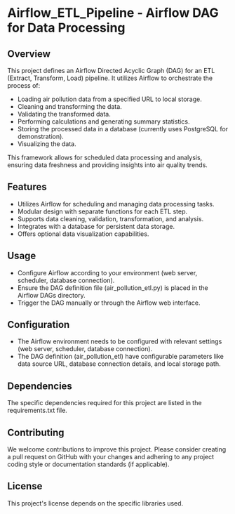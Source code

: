 # Airflow_ETL_Pipeline - Airflow DAG for Data Processing

## Overview

This project defines an Airflow Directed Acyclic Graph (DAG) for an ETL (Extract, Transform, Load) pipeline. It utilizes Airflow to orchestrate the process of:

- Loading air pollution data from a specified URL to local storage.
- Cleaning and transforming the data.
- Validating the transformed data.
- Performing calculations and generating summary statistics.
- Storing the processed data in a database (currently uses PostgreSQL for demonstration).
- Visualizing the data.

This framework allows for scheduled data processing and analysis, ensuring data freshness and providing insights into air quality trends.

## Features

- Utilizes Airflow for scheduling and managing data processing tasks.
- Modular design with separate functions for each ETL step.
- Supports data cleaning, validation, transformation, and analysis.
- Integrates with a database for persistent data storage.
- Offers optional data visualization capabilities.

## Usage

- Configure Airflow according to your environment (web server, scheduler, database connection).
- Ensure the DAG definition file (air_pollution_etl.py) is placed in the Airflow DAGs directory.
- Trigger the DAG manually or through the Airflow web interface.

## Configuration

- The Airflow environment needs to be configured with relevant settings (web server, scheduler, database connection). 
- The DAG definition (air_pollution_etl) have configurable parameters like data source URL, database connection details, and local storage path.


## Dependencies

The specific dependencies required for this project are listed in the requirements.txt file. 

## Contributing

We welcome contributions to improve this project. Please consider creating a pull request on GitHub with your changes and adhering to any project coding style or documentation standards (if applicable).

## License

This project's license depends on the specific libraries used.
